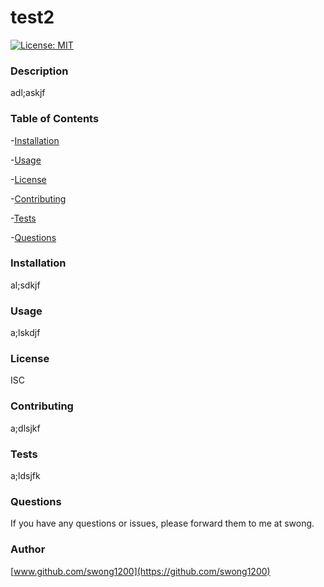 # test2
[![License: MIT](https://img.shields.io/badge/License-MIT-yellow.svg)](https://opensource.org/licenses/MIT)




### Description
adl;askjf
### Table of Contents
-[Installation](#installation)

-[Usage](#usage)

-[License](#license)

-[Contributing](#contributing)

-[Tests](#tests)

-[Questions](#questions)

### Installation
al;sdkjf
### Usage
a;lskdjf
### License
ISC
### Contributing
a;dlsjkf
### Tests
a;ldsjfk
### Questions
If you have any questions or issues, please forward them to me at swong.
### Author
[www.github.com/swong1200](https://github.com/swong1200)
  
